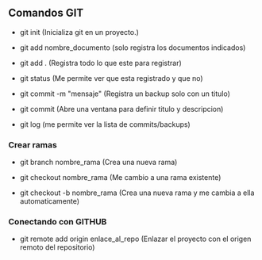 ## Comandos GIT

- git init (Inicializa git en un proyecto.)

- git add nombre_documento (solo registra los documentos indicados)

- git add . (Registra todo lo que este para registrar)

- git status (Me permite ver que esta registrado y que no)

- git commit -m "mensaje" (Registra un backup solo con un titulo)

- git commit (Abre una ventana para definir titulo y descripcion)

- git log (me permite ver la lista de commits/backups)

### Crear ramas

- git branch nombre_rama (Crea una nueva rama)

- git checkout nombre_rama (Me cambio a una rama existente)

- git checkout -b nombre_rama (Crea una nueva rama y me cambia a ella automaticamente)


### Conectando con GITHUB

- git remote add origin enlace_al_repo (Enlazar el proyecto con el origen remoto del repositorio)
